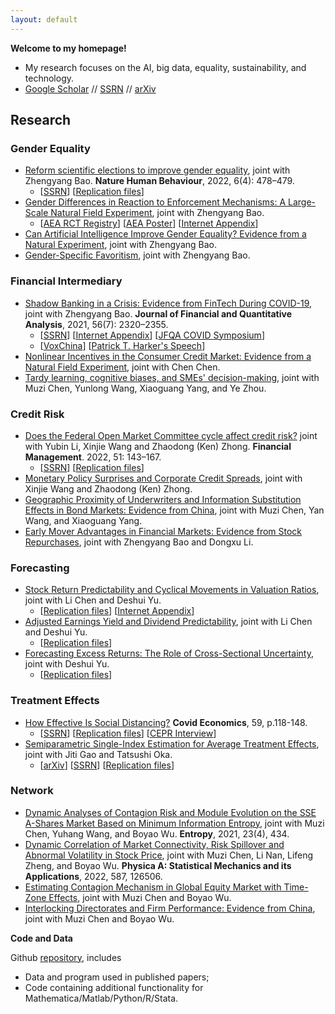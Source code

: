 ```yaml
---
layout: default
---
```


**Welcome to my homepage!**

- My research focuses on the AI, big data, equality, sustainability, and technology. 
- [Google Scholar](https://scholar.google.com/citations?user=CZ61snQAAAAJ&hl=en&oi=ao) // [SSRN](https://papers.ssrn.com/sol3/cf_dev/AbsByAuth.cfm?per_id=3911606) // [arXiv](https://arxiv.org/a/huang_d_2.html)


## Research

### Gender Equality
- [Reform scientific elections to improve gender equality](https://www.nature.com/articles/s41562-022-01322-w), joint with Zhengyang Bao. **Nature Human Behaviour**, 2022, 6(4): 478–479.
  -  [[SSRN](https://papers.ssrn.com/sol3/papers.cfm?abstract_id=4060205)] [[Replication files](https://osf.io/gvy9c/)]
- [Gender Differences in Reaction to Enforcement Mechanisms: A Large-Scale Natural Field Experiment](https://papers.ssrn.com/sol3/papers.cfm?abstract_id=3641282), joint with Zhengyang Bao.
  - [[AEA RCT Registry](https://www.socialscienceregistry.org/trials/6095)] [[AEA Poster](https://drive.google.com/file/d/1Z07VqEaj4esoc-p2QGVNUj8zuDDYhNs4/view?usp=sharing)] [[Internet Appendix](https://drive.google.com/file/d/1tpA5k_htPn27juShLqt8xYgwvCnz9bg2/view?usp=sharing)]
- [Can Artificial Intelligence Improve Gender Equality? Evidence from a Natural Experiment](https://papers.ssrn.com/sol3/papers.cfm?abstract_id=4202239), joint with Zhengyang Bao.
- [Gender-Specific Favoritism](https://papers.ssrn.com/sol3/papers.cfm?abstract_id=4163680), joint with Zhengyang Bao.

### Financial Intermediary
- [Shadow Banking in a Crisis: Evidence from FinTech During COVID-19](https://doi.org/10.1017/S0022109021000430), joint with Zhengyang Bao. **Journal of Financial and Quantitative Analysis**, 2021, 56(7): 2320–2355.
  - [[SSRN](https://papers.ssrn.com/sol3/papers.cfm?abstract_id=3734770)] [[Internet Appendix](https://drive.google.com/file/d/1xmnwf_dNR22ohyOeyFoZBCG_6OGv9Gvm/view?usp=sharing)] [[JFQA COVID Symposium](https://player.mediaamp.io/p/U8-EDC/x3q6FTruIMqL/embed/select/media/seU2G5zFXY7m?form=html)] 
  - [[VoxChina](http://voxchina.org/show-3-241.html)] [[Patrick T. Harker's Speech](https://youtu.be/KGbMgL1M6E4?t=572)]
- [Nonlinear Incentives in the Consumer Credit Market: Evidence from a Natural Field Experiment](https://papers.ssrn.com/sol3/papers.cfm?abstract_id=4109081), joint with Chen Chen. 
- [Tardy learning, cognitive biases, and SMEs' decision-making](https://papers.ssrn.com/sol3/papers.cfm?abstract_id=4044677), joint with Muzi Chen, Yunlong Wang, Xiaoguang Yang, and Ye Zhou. 

### Credit Risk
- [Does the Federal Open Market Committee cycle affect credit risk?](https://doi.org/10.1111/fima.12364) joint with Yubin Li, Xinjie Wang and Zhaodong (Ken) Zhong. **Financial Management**. 2022, 51: 143–167.
  - [[SSRN](https://papers.ssrn.com/sol3/papers.cfm?abstract_id=3512662)]  [[Replication files](https://github.com/difang-huang/fomc-cycle)]
- [Monetary Policy Surprises and Corporate Credit Spreads](https://papers.ssrn.com/sol3/papers.cfm?abstract_id=3700257), joint with Xinjie Wang and Zhaodong (Ken) Zhong.
- [Geographic Proximity of Underwriters and Information Substitution Effects in Bond Markets: Evidence from China](https://papers.ssrn.com/sol3/papers.cfm?abstract_id=4095555), joint with Muzi Chen, Yan Wang, and Xiaoguang Yang.
- [Early Mover Advantages in Financial Markets: Evidence from Stock Repurchases](https://papers.ssrn.com/sol3/papers.cfm?abstract_id=4058266), joint with Zhengyang Bao and Dongxu Li.


### Forecasting
- [Stock Return Predictability and Cyclical Movements in Valuation Ratios](https://papers.ssrn.com/sol3/papers.cfm?abstract_id=3755710), joint with Li Chen and Deshui Yu.
  - [[Replication files](https://github.com/difang-huang/cyclical-movement)] [[Internet Appendix](https://drive.google.com/file/d/192zhwxNL7MBcDgQOdFHPtKJmokLBwabY/view?usp=sharing)]
- [Adjusted Earnings Yield and Dividend Predictability](https://papers.ssrn.com/sol3/papers.cfm?abstract_id=3783056), joint with Li Chen and Deshui Yu.
  - [[Replication files](https://github.com/difang-huang/smoothing-adjustment)]
- [Forecasting Excess Returns: The Role of Cross-Sectional Uncertainty](https://papers.ssrn.com/sol3/papers.cfm?abstract_id=3907264), joint with Deshui Yu.
  - [[Replication files](https://github.com/difang-huang/csu)]


### Treatment Effects
- [How Effective Is Social Distancing?](https://mailchi.mp/cepr/press-release-covid-economics-vetted-and-real-time-papers-59) **Covid Economics**, 59, p.118-148. 
  - [[SSRN](https://papers.ssrn.com/sol3/papers.cfm?abstract_id=3680321)]  [[Replication files](https://github.com/difang-huang/social-distancing)] [[CEPR Interview](https://www.youtube.com/watch?v=K6GAchZP9E8&t=1s&ab_channel=CEPR%26VideoVox)]
- [Semiparametric Single-Index Estimation for Average Treatment Effects](https://www.monash.edu/business/ebs/research/publications/ebs/wp10-2022.pdf), joint with Jiti Gao and Tatsushi Oka.
  - [[arXiv](https://arxiv.org/abs/2206.08503)]  [[SSRN](https://papers.ssrn.com/sol3/papers.cfm?abstract_id=4134564)]  [[Replication files](https://github.com/difang-huang/semi-ate)]


### Network
- [Dynamic Analyses of Contagion Risk and Module Evolution on the SSE A-Shares Market Based on Minimum Information Entropy](https://www.mdpi.com/1099-4300/23/4/434), joint with Muzi Chen, Yuhang Wang, and Boyao Wu. **Entropy**, 2021, 23(4), 434.
- [Dynamic Correlation of Market Connectivity, Risk Spillover and Abnormal Volatility in Stock Price](https://doi.org/10.1016/j.physa.2021.126506), joint with Muzi Chen, Li Nan, Lifeng Zheng, and Boyao Wu. **Physica A: Statistical Mechanics and its Applications**, 2022, 587, 126506.
- [Estimating Contagion Mechanism in Global Equity Market with Time-Zone Effects](https://papers.ssrn.com/sol3/papers.cfm?abstract_id=3491596), joint with Muzi Chen and Boyao Wu.
- [Interlocking Directorates and Firm Performance: Evidence from China](https://papers.ssrn.com/sol3/papers.cfm?abstract_id=4005022), joint with Muzi Chen and Boyao Wu.


**Code and Data**

Github [repository](https://github.com/difang-huang?tab=repositories), includes
- Data and program used in published papers;
- Code containing additional functionality for Mathematica/Matlab/Python/R/Stata.
